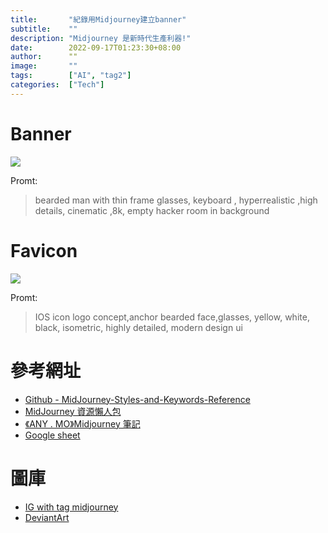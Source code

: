 ```yaml
---
title:       "紀錄用Midjourney建立banner"
subtitle:    ""
description: "Midjourney 是新時代生產利器!"
date:        2022-09-17T01:23:30+08:00
author:      ""
image:       ""
tags:        ["AI", "tag2"]
categories:  ["Tech"]
---
```


# Banner
![](https://mj-gallery.com/9106bb5c-0317-409a-8260-10238c5f2dfc/grid_0.png)

Promt:
>  bearded man with thin frame glasses, keyboard , hyperrealistic ,high details, cinematic ,8k, empty hacker room in background



# Favicon
![](https://mj-gallery.com/d18826f2-a6e7-48ff-ad5e-23d031eed70f/grid_0.png)

Promt:
> IOS icon logo concept,anchor bearded face,glasses, yellow, white, black, isometric, highly detailed, modern design ui

# 參考網址
- [Github - MidJourney-Styles-and-Keywords-Reference](https://github.com/willwulfken/MidJourney-Styles-and-Keywords-Reference)
- [MidJourney 資源懶人包 ](https://sites.google.com/view/midjourney-resource-tips/%E9%A6%96%E9%A0%81)
- [《ANY . MO》Midjourney 筆記](https://anywork.notion.site/Midjourney-176c0ed8789048bea144634f4062f8a0)
- [Google sheet](https://docs.google.com/spreadsheets/d/1GuAeSFtICsjQEwsRP2f--IayDxW9Dl0SCLOVov56FMc/edit?fbclid=IwAR3-r22tcaXmo_CJKO-yXUYQihjrodrXKzPC55Xoxntidd2SiL7fX2vAKqE#gid=9157033)

# 圖庫
- [IG with tag midjourney](https://www.instagram.com/explore/tags/midjourney/)
- [DeviantArt](https://www.deviantart.com/tag/midjourney)